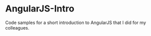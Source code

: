 AngularJS-Intro
===============

Code samples for a short introduction to AngularJS that I did for my colleagues.

